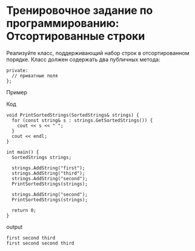 # Тренировочное задание по программированию: Отсортированные строки


Реализуйте класс, поддерживающий набор строк в отсортированном порядке. Класс должен содержать два публичных метода: 

```
private:
  // приватные поля
};
```

Пример

Код 

```
void PrintSortedStrings(SortedStrings& strings) {
  for (const string& s : strings.GetSortedStrings()) {
    cout << s << " ";
  }
  cout << endl;
}

int main() {
  SortedStrings strings;
  
  strings.AddString("first");
  strings.AddString("third");
  strings.AddString("second");
  PrintSortedStrings(strings);
  
  strings.AddString("second");
  PrintSortedStrings(strings);
  
  return 0;
}

```

output

```
first second third
first second second third


```